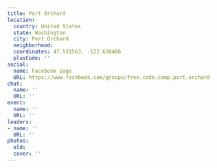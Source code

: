 ```yaml
---
title: Port Orchard
location:
  country: United States
  state: Washington
  city: Port Orchard
  neighborhood: 
  coordinates: 47.531563, -122.638406
  plusCode: ''
social:
  name: Facebook page
  URL: https://www.facebook.com/groups/free.code.camp.port.orchard
chat:
  name: ''
  URL: ''
event:
  name: ''
  URL: ''
leaders:
- name: ''
  URL: ''
photos:
  old: 
  cover: ''
---
```

